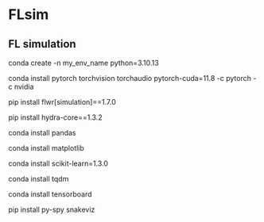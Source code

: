 # FLsim
## FL simulation
conda create -n my_env_name python=3.10.13

conda install pytorch torchvision torchaudio pytorch-cuda=11.8 -c pytorch -c nvidia

pip install flwr[simulation]==1.7.0

pip install hydra-core==1.3.2

conda install pandas

conda install matplotlib

conda install scikit-learn=1.3.0

conda install tqdm

conda install tensorboard 

<!-- Profiling -->
pip install py-spy snakeviz


<!-- pip install albumentations  -->
<!-- gia augmentations -->
<!-- [comment]: # (might need pip install tensorboard to avoid warnings w/o filtering them afterwards)
[comment]: # (might need conda install cudatoolkit)
[comment]: # (ray==2.6.3) -->
